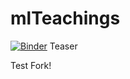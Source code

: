 # mlTeachings

[![Binder](http://mybinder.org/badge.svg)](http://beta.mybinder.org/v2/gh/gbonomib/mlTeachings/master?filepath=lessons/one/0_teaser.ipynb?urlpath=tree) Teaser

Test Fork!
